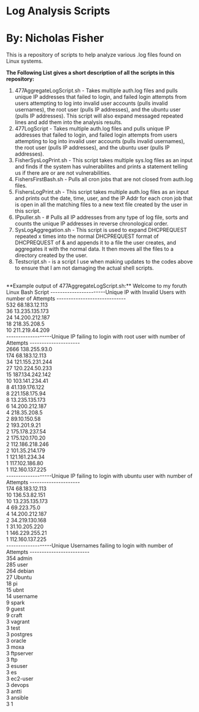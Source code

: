 # Log Analysis Scripts
# By: Nicholas Fisher
This is a repository of scripts to help analyze various .log files found on Linux systems. <br />

**The Following List gives a short description of all the scripts in this repository:** <br />
1. 477AggregateLogScript.sh - Takes multiple auth.log files and pulls unique IP addresses that failed to login, and failed login attempts from users attempting to log into invalid user accounts (pulls invalid usernames), the root user (pulls IP addresses), and the ubuntu user (pulls IP addresses). This script will also expand messaged repeated lines and add them into the analysis results. <br />
2. 477LogScript - Takes multiple auth.log files and pulls unique IP addresses that failed to login, and failed login attempts from users attempting to log into invalid user accounts (pulls invalid usernames), the root user (pulls IP addresses), and the ubuntu user (pulls IP addresses). <br />
3. FisherSysLogPrint.sh - This script takes multiple sys.log files as an input and finds if the system has vulnerabilites and prints a statement telling us if there are or are not vulnerabilities. <br />
4. FishersFirstBash.sh - Pulls all cron jobs that are not closed from auth.log files. <br />
5. FishersLogPrint.sh - This script takes multiple auth.log files as an input and prints out the date, time, user, and the IP Addr for each cron job that is open in all the matching files to a new text file created by the user in this script. <br />
6. IPpuller.sh - #       Pulls all IP addresses from any type of log file, sorts and counts the unique IP addresses in reverse chronological order. <br />
7. SysLogAggregation.sh - This script is used to expand DHCPREQUEST repeated x times into the normal DHCPREQUEST format of DHCPREQUEST of <IP ADDR> & <SUBNET Addr> and appends it to a file the user creates, and aggregates it with the normal data. It then moves all the files to a directory created by the user. <br />
8. Testscript.sh - is a script I use when making updates to the codes above to ensure that I am not damaging the actual shell scripts. <br />
<br />
**Example output of 477AggregateLogScript.sh:**
Welcome to my foruth Linux Bash Script
-----------------------Unique IP with Invalid Users with number of Attempts ----------------------------- <br />
    532 68.183.12.113 <br />
     36 13.235.135.173 <br />
     24 14.200.212.187 <br />
     18 218.35.208.5 <br />
     10 211.219.44.209 <br />
-------------------Unique IP failing to login with root user with number of Attempts --------------------- <br />
   2666 138.255.93.0 <br />
    174 68.183.12.113 <br />
     34 121.155.231.244 <br />
     27 120.224.50.233 <br />
     15 187.134.242.142 <br />
     10 103.141.234.41 <br />
      8 41.139.176.122 <br />
      8 221.158.175.94 <br />
      8 13.235.135.173 <br />
      6 14.200.212.187 <br />
      4 218.35.208.5 <br />
      2 89.10.150.58 <br />
      2 193.201.9.21 <br />
      2 175.178.237.54 <br />
      2 175.120.170.20 <br />
      2 112.186.218.246 <br />
      2 101.35.214.179 <br />
      1 121.161.234.34 <br />
      1 117.102.186.80 <br />
      1 112.160.137.225 <br />
-------------------Unique IP failing to login with ubuntu user with number of Attempts --------------------- <br />
    174 68.183.12.113 <br />
     10 136.53.82.151 <br />
     10 13.235.135.173 <br />
      4 69.223.75.0 <br />
      4 14.200.212.187 <br />
      2 34.219.130.168 <br />
      1 31.10.205.220 <br />
      1 146.229.255.21 <br />
      1 112.160.137.225 <br />
-------------------Unique Usernames failing to login with number of Attempts ------------------------- <br />
    354 admin <br />
    285 user <br />
    264 debian <br />
     27 Ubuntu <br />
     18 pi <br />
     15 ubnt <br />
     14 username <br />
      9 spark <br />
      9 guest <br />
      9 craft <br />
      3 vagrant <br />
      3 test <br />
      3 postgres <br />
      3 oracle <br />
      3 moxa <br />
      3 ftpserver <br />
      3 ftp <br />
      3 esuser <br />
      3 es <br />
      3 ec2-user <br />
      3 devops <br />
      3 antti <br />
      3 ansible <br />
      3 1 <br />
